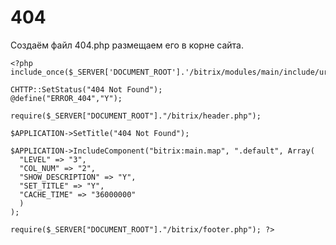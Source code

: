 # 404
Создаём файл 404.php размещаем его в корне сайта.

    <?php
    include_once($_SERVER['DOCUMENT_ROOT'].'/bitrix/modules/main/include/urlrewrite.php');

    CHTTP::SetStatus("404 Not Found");
    @define("ERROR_404","Y");

    require($_SERVER["DOCUMENT_ROOT"]."/bitrix/header.php");

    $APPLICATION->SetTitle("404 Not Found");

    $APPLICATION->IncludeComponent("bitrix:main.map", ".default", Array(
      "LEVEL" => "3",
      "COL_NUM" => "2",
      "SHOW_DESCRIPTION" => "Y",
      "SET_TITLE" => "Y",
      "CACHE_TIME" => "36000000"
      )
    );

    require($_SERVER["DOCUMENT_ROOT"]."/bitrix/footer.php"); ?>
